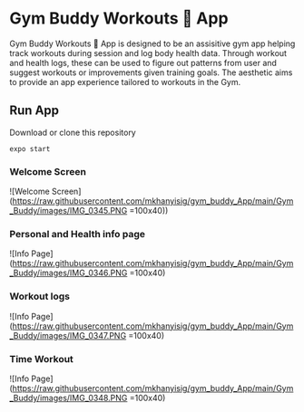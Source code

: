 # Gym Buddy Workouts 💪  App

Gym Buddy Workouts 💪  App is designed to be an assisitive gym app helping track workouts during session and log body health data. Through workout and health logs, these can be used to figure out patterns from user and suggest workouts or improvements given training goals. The aesthetic aims to provide an app experience tailored to workouts in the Gym.



## Run App

Download or clone this repository

```
expo start
```

### Welcome Screen

![Welcome Screen](https://raw.githubusercontent.com/mkhanyisig/gym_buddy_App/main/Gym_Buddy/images/IMG_0345.PNG =100x40))

### Personal and Health info page

![Info Page](https://raw.githubusercontent.com/mkhanyisig/gym_buddy_App/main/Gym_Buddy/images/IMG_0346.PNG =100x40)

### Workout logs
![Info Page](https://raw.githubusercontent.com/mkhanyisig/gym_buddy_App/main/Gym_Buddy/images/IMG_0347.PNG =100x40)

### Time Workout

![Info Page](https://raw.githubusercontent.com/mkhanyisig/gym_buddy_App/main/Gym_Buddy/images/IMG_0348.PNG =100x40)
